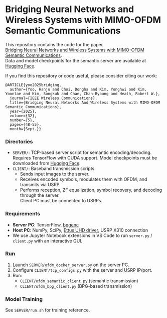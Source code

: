 # Bridging Neural Networks and Wireless Systems with MIMO-OFDM Semantic Communications
[huggingface]: https://huggingface.co/wintersummer01/semantic-mimo-ofdm/tree/main

This repository contains the code for the paper  
[Bridging Neural Networks and Wireless Systems with MIMO-OFDM Semantic Communications]([https://arxiv.org/abs/2501.16726](https://ieeexplore.ieee.org/abstract/document/11175613)).  
Data and model checkpoints for the semantic server are available at [Hugging Face][huggingface].

If you find this repository or code useful, please consider citing our work:
```
@ARTICLE{yoo2025bridging,
  author={Yoo, Hanju and Choi, Dongha and Kim, Yonghwi and Kim, Yoontae and Kim, Songkuk and Chae, Chan-Byoung and Heath, Robert W.},
  journal={IEEE Wireless Communications}, 
  title={Bridging Neural Networks And Wireless Systems with MIMO-OFDM Semantic Communications}, 
  year={2025},
  volume={32},
  number={5},
  pages={48-55},
  month={Sept.}}
```


### Directories
- `SERVER/`: TCP-based server script for semantic encoding/decoding.  
  Requires TensorFlow with CUDA support. Model checkpoints must be downloaded from [Hugging Face][huggingface].
- `CLIENT/`: Baseband transmission scripts.  
  - Sends input images to the server.  
  - Receives encoded symbols, modulates them with OFDM, and transmits via USRP.  
  - Performs reception, ZF equalization, symbol recovery, and decoding through the server.  
  Client PC must be connected to USRPs.

### Requirements
- **Server PC**: TensorFlow, [bpgenc](https://github.com/josejuansanchez/bgp-image-format)  
- **Host PC**: NumPy, SciPy, [Ettus UHD driver](https://files.ettus.com/manual/page_install.html), USRP X310 connection  
- We use Jupyter Notebook extensions in VS Code to run `server.py` / `client.py` with an interactive GUI.

### Run
1. Launch `SERVER/ofdm_docker_server.py` on the server PC.  
2. Configure `CLIENT/tcp_configs.py` with the server and USRP IP/port.  
3. Run:  
   - `CLIENT/ofdm_semantic_client.py` (semantic transmission)  
   - `CLIENT/ofdm_bpg_client.py` (BPG-based transmission)

### Model Training
See `SERVER/run.sh` for training reference.

